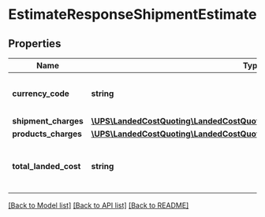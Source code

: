 # EstimateResponseShipmentEstimate

## Properties
Name | Type | Description | Notes
------------ | ------------- | ------------- | -------------
**currency_code** | **string** | Currency Code provided by user in the LandedCostRequest/QueryRequest/Shipment/Result Currency. If not specified, it is shipment destination country or territory&#x27;s currency code. | 
**shipment_charges** | [**\UPS\LandedCostQuoting\LandedCostQuoting\ShipmentEstimateShipmentCharges**](ShipmentEstimateShipmentCharges.md) |  | 
**products_charges** | [**\UPS\LandedCostQuoting\LandedCostQuoting\ShipmentEstimateProductsCharges**](ShipmentEstimateProductsCharges.md) |  | 
**total_landed_cost** | **string** | The total Landed Cost ...sum of shipment level charge and all Product level charges.  Valid characters are 0-9, Decimal Point (\&quot;.\&quot;), and Thousand separator (\&quot;,\&quot;).  Limit to 4 characters after the decimal point. | 

[[Back to Model list]](../../README.md#documentation-for-models) [[Back to API list]](../../README.md#documentation-for-api-endpoints) [[Back to README]](../../README.md)

